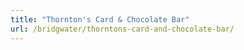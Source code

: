 ```yaml
---
title: "Thornton's Card & Chocolate Bar"
url: /bridgwater/thorntons-card-and-chocolate-bar/
---
```


